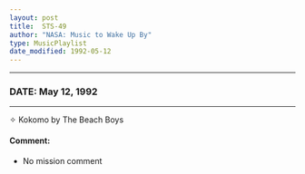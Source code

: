 ```yaml
---
layout: post
title:  STS-49
author: "NASA: Music to Wake Up By"
type: MusicPlaylist
date_modified: 1992-05-12
---
```


----
### DATE: May 12, 1992
----
✧ Kokomo by The Beach Boys

#### Comment:
* No mission comment
